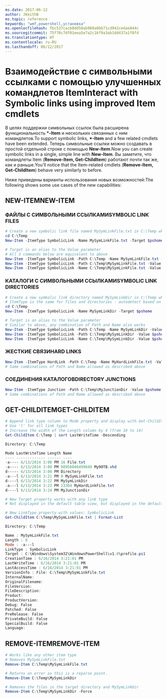 ```yaml
---
ms.date: 2017-06-12
author: JKeithB
ms.topic: reference
keywords: "wmf,powershell,установка"
ms.openlocfilehash: fbc537cacb8dd58ab989a0bb71cd942cedae844c
ms.sourcegitcommit: 75f70c7df01eea5e7a2c16f9a3ab1dd437a1f8fd
ms.translationtype: HT
ms.contentlocale: ru-RU
ms.lasthandoff: 06/12/2017
---
```

# <a name="interact-with-symbolic-links-using-improved-item-cmdlets"></a><span data-ttu-id="180b4-102">Взаимодействие с символьными ссылками с помощью улучшенных командлетов Item</span><span class="sxs-lookup"><span data-stu-id="180b4-102">Interact with Symbolic links using improved Item cmdlets</span></span>

<span data-ttu-id="180b4-103">В целях поддержки символьных ссылок была расширена функциональность **\*-Item** и нескольких связанных с ним командлетов.</span><span class="sxs-lookup"><span data-stu-id="180b4-103">To support symbolic links, **\*-Item** and a few related cmdlets have been extended.</span></span> <span data-ttu-id="180b4-104">Теперь символьные ссылки можно создавать в простой отдельной строке с помощью **New-Item**.</span><span class="sxs-lookup"><span data-stu-id="180b4-104">Now you can create symbolic links in a single, simple line with **New-Item**.</span></span> <span data-ttu-id="180b4-105">Вы заметите, что командлеты Item (**Remove-Item, Get-ChildItem**) работают почти так же, как и раньше.</span><span class="sxs-lookup"><span data-stu-id="180b4-105">You’ll notice that the Item-related cmdlets (**Remove-Item, Get-ChildItem**) behave very similarly to before.</span></span>

<span data-ttu-id="180b4-106">Ниже приведены варианты использования новых возможностей:</span><span class="sxs-lookup"><span data-stu-id="180b4-106">The following shows some use cases of the new capabilities:</span></span>

## <a name="new-item"></a><span data-ttu-id="180b4-107">NEW-ITEM</span><span class="sxs-lookup"><span data-stu-id="180b4-107">NEW-ITEM</span></span>

### <a name="symbolic-link-files"></a><span data-ttu-id="180b4-108">ФАЙЛЫ С СИМВОЛЬНЫМИ ССЫЛКАМИ</span><span class="sxs-lookup"><span data-stu-id="180b4-108">SYMBOLIC LINK FILES</span></span>

```powershell
# Create a new symbolic link file named MySymLinkFile.txt in C:\Temp which links to $pshome\profile.ps1
cd C:\Temp
New-Item -ItemType SymbolicLink -Name MySymLinkFile.txt -Target $pshome\profile.ps1 

# Target is an alias to the Value parameter
# All 3 commands below are equivalent to above
New-Item -ItemType SymbolicLink -Path C:\Temp -Name MySymLinkFile.txt -Value $pshome\profile.ps1
New-Item -ItemType SymbolicLink -Path C:\Temp\MySymLinkFile.txt -Value $pshome\profile.ps1
New-Item -ItemType SymbolicLink -Name C:\Temp\MySymLinkFile.txt -Value $pshome\profile.ps1
```

### <a name="symbolic-link-directories"></a><span data-ttu-id="180b4-109">КАТАЛОГИ С СИМВОЛЬНЫМИ ССЫЛКАМИ</span><span class="sxs-lookup"><span data-stu-id="180b4-109">SYMBOLIC LINK DIRECTORIES</span></span>

```powershell
# Create a new symbolic link directory named MySymLinkDir in C:\Temp which links to the $pshome folder
# ItemType is the same for files and directories - autodetect based on specified target
cd C:\Temp
New-Item -ItemType SymbolicLink -Name MySymLinkDir -Target $pshome 

# Target is an alias to the Value parameter
# Similar to above, any combination of Path and Name also works
New-Item -ItemType SymbolicLink -Path C:\Temp -Name MySymLinkDir -Value $pshome
New-Item -ItemType SymbolicLink -Path C:\Temp\MySymLinkDir -Value $pshome
New-Item -ItemType SymbolicLink -Name C:\Temp\MySymLinkDir -Value $pshome
```

### <a name="hard-links"></a><span data-ttu-id="180b4-110">ЖЕСТКИЕ СВЯЗИ</span><span class="sxs-lookup"><span data-stu-id="180b4-110">HARD LINKS</span></span>

```powershell
New-Item -ItemType HardLink -Path C:\Temp -Name MyHardLinkFile.txt -Value $pshome\profile.ps1
# Same combinations of Path and Name allowed as described above
```

### <a name="directory-junctions"></a><span data-ttu-id="180b4-111">СОЕДИНЕНИЯ КАТАЛОГОВ</span><span class="sxs-lookup"><span data-stu-id="180b4-111">DIRECTORY JUNCTIONS</span></span>

```powershell
New-Item -ItemType Junction -Path C:\Temp\MyJunctionDir -Value $pshome
# Same combinations of Path and Name allowed as described above
```

## <a name="get-childitem"></a><span data-ttu-id="180b4-112">GET-CHILDITEM</span><span class="sxs-lookup"><span data-stu-id="180b4-112">GET-CHILDITEM</span></span>

```powershell
# Append link type column to Mode property and display with Get-ChildItem
# Use 'l' for all link types
# Increase the width of the Length column by 4 (from 10 to 14)
Get-ChildItem C:\Temp | sort LastWriteTime -Descending

Directory: C:\Temp

Mode LastWriteTime Length Name
---- ------------- ------ ----
-a---- 6/13/2014 3:00 PM 16 File.txt
-a---- 6/13/2014 3:00 PM 98956046499840 My90TB.vhd
d----- 6/13/2014 3:00 PM Directory
-a---l 6/13/2014 3:21 PM 0 MySymLinkFile.txt
d----l 6/13/2014 3:22 PM MySymLinkDir
-a---l 6/13/2014 3:23 PM 23304 MyHardLinkFile.txt
d----l 6/13/2014 3:24 PM MyJunctionDir

# New Target property works with any link type
# Not displayed in the default table view, but displayed in the default list view

# New LinkType property with values: SymbolicLink
Get-ChildItem C:\Temp\MySymLinkFile.txt | Format-List

Directory: C:\Temp

Name : MySymLinkFile.txt
Length : 0
Mode : -a---l
LinkType : SymbolicLink
Target : C:\Windows\System32\WindowsPowerShell\v1.0\profile.ps1
CreationTime : 6/16/2014 3:21:01 PM
LastWriteTime : 6/16/2014 3:21:01 PM
LastAccessTime : 6/16/2014 3:21:01 PM
VersionInfo : File: C:\Temp\MySymLinkFile.txt
InternalName:
OriginalFilename:
FileVersion:
FileDescription:
Product:
ProductVersion:
Debug: False
Patched: False
PreRelease: False
PrivateBuild: False
SpecialBuild: False
Language:
```

## <a name="remove-item"></a><span data-ttu-id="180b4-113">REMOVE-ITEM</span><span class="sxs-lookup"><span data-stu-id="180b4-113">REMOVE-ITEM</span></span>

```powershell
# Works like any other item type
# Removes MySymLinkFile.txt
Remove-Item C:\Temp\MySymLinkFile.txt

# Returns an error as this is a reparse point.
Remove-Item C:\Temp\MySymLinkDir

# Removes the files in the target directory and MySymLinkDir
Remove-Item C:\Temp\MySymLinkDir -Force
```

